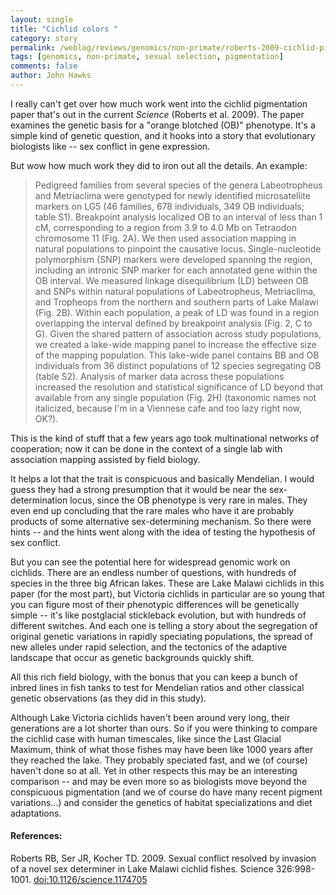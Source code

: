 ```yaml
---
layout: single 
title: "Cichlid colors " 
category: story
permalink: /weblog/reviews/genomics/non-primate/roberts-2009-cichlid-pigment-sex-conflict.html
tags: [genomics, non-primate, sexual selection, pigmentation] 
comments: false 
author: John Hawks 
---
```




I really can't get over how much work went into the cichlid pigmentation paper that's out in the current <i>Science</i> (Roberts et al. 2009). The paper examines the genetic basis for a "orange blotched (OB)" phenotype. It's a simple kind of genetic question, and it hooks into a story that evolutionary biologists like -- sex conflict in gene expression. 

But wow how much work they did to iron out all the details. An example: 

<blockquote>Pedigreed families from several species of the genera Labeotropheus and Metriaclima were genotyped for newly identified microsatellite markers on LG5 (46 families, 678 individuals, 349 OB individuals; table S1). Breakpoint analysis localized OB to an interval of less than 1 cM, corresponding to a region from 3.9 to 4.0 Mb on Tetraodon chromosome 11 (Fig. 2A). We then used association mapping in natural populations to pinpoint the causative locus. Single-nucleotide polymorphism (SNP) markers were developed spanning the region, including an intronic SNP marker for each annotated gene within the OB interval. We measured linkage disequilibrium (LD) between OB and SNPs within natural populations of Labeotropheus, Metriaclima, and Tropheops from the northern and southern parts of Lake Malawi (Fig. 2B). Within each population, a peak of LD was found in a region overlapping the interval defined by breakpoint analysis (Fig. 2, C to G). Given the shared pattern of association across study populations, we created a lake-wide mapping panel to increase the effective size of the mapping population. This lake-wide panel contains BB and OB individuals from 36 distinct populations of 12 species segregating OB (table S2). Analysis of marker data across these populations increased the resolution and statistical significance of LD beyond that available from any single population (Fig. 2H) (taxonomic names not italicized, because I'm in a Viennese cafe and too lazy right now, OK?).</blockquote>

This is the kind of stuff that a few years ago took multinational networks of cooperation; now it can be done in the context of a single lab with association mapping assisted by field biology. 

It helps a lot that the trait is conspicuous and basically Mendelian. I would guess they had a strong presumption that it would be near the sex-determination locus, since the OB phenotype is very rare in males. They even end up concluding that the rare males who have it are probably products of some alternative sex-determining mechanism. So there were hints -- and the hints went along with the idea of testing the hypothesis of sex conflict. 

But you can see the potential here for widespread genomic work on cichlids. There are an endless number of questions, with hundreds of species in the three big African lakes. These are Lake Malawi cichlids in this paper (for the most part), but Victoria cichlids in particular are so young that you can figure most of their phenotypic differences will be genetically simple -- it's like postglacial stickleback evolution, but with hundreds of different switches. And each one is telling a story about the segregation of original genetic variations in rapidly speciating populations, the spread of new alleles under rapid selection, and the tectonics of the adaptive landscape that occur as genetic backgrounds quickly shift. 

All this rich field biology, with the bonus that you can keep a bunch of inbred lines in fish tanks to test for Mendelian ratios and other classical genetic observations (as they did in this study). 

Although Lake Victoria cichlids haven't been around very long, their generations are a lot shorter than ours. So if you were thinking to compare the cichlid case with human timescales, like since the Last Glacial Maximum, think of what those fishes may have been like 1000 years after they reached the lake. They probably speciated fast, and we (of course) haven't done so at all. Yet in other respects this may be an interesting comparison -- and may be even more so as biologists move beyond the conspicuous pigmentation (and we of course do have many recent pigment variations...) and consider the genetics of habitat specializations and diet adaptations. 

<h4>References:</h4>

<p class="cite">Roberts RB, Ser JR, Kocher TD. 2009. Sexual conflict resolved by invasion of a novel sex determiner in Lake Malawi cichlid fishes. Science 326:998-1001. <a href="http://dx.doi.org/10.1126/science.1174705">doi:10.1126/science.1174705</a></p>


